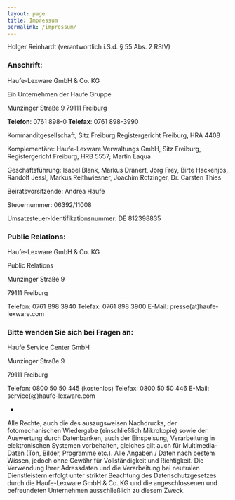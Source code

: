 ```yaml
---
layout: page
title: Impressum
permalink: /impressum/
---
```


Holger Reinhardt
(verantwortlich i.S.d. § 55 Abs. 2 RStV)

### Anschrift:

Haufe-Lexware GmbH & Co. KG

Ein Unternehmen der Haufe Gruppe

Munzinger Straße 9 
79111 Freiburg

**Telefon**: 0761 898-0
**Telefax**: 0761 898-3990

Kommanditgesellschaft, Sitz Freiburg
Registergericht Freiburg, HRA 4408

Komplementäre: Haufe-Lexware Verwaltungs GmbH, Sitz Freiburg, 
Registergericht Freiburg, HRB 5557; Martin Laqua

Geschäftsführung: Isabel Blank, Markus Dränert, Jörg Frey, Birte Hackenjos, Randolf Jessl, Markus Reithwiesner, Joachim Rotzinger, Dr. Carsten Thies

Beiratsvorsitzende: Andrea Haufe

Steuernummer: 06392/11008

Umsatzsteuer-Identifikationsnummer: DE 812398835

### Public Relations:

Haufe-Lexware GmbH & Co. KG 

Public Relations

Munzinger Straße 9 

79111 Freiburg

Telefon: 0761 898 3940
Telefax: 0761 898 3900
E-Mail: presse(at)haufe-lexware.com

### Bitte wenden Sie sich bei Fragen an:

Haufe Service Center GmbH

Munzinger Straße 9 

79111 Freiburg

Telefon: 0800 50 50 445 (kostenlos)
Telefax: 0800 50 50 446
E-Mail: service(@)haufe-lexware.com

-

Alle Rechte, auch die des auszugsweisen Nachdrucks, der fotomechanischen Wiedergabe (einschließlich Mikrokopie) sowie der Auswertung durch Datenbanken, auch der Einspeisung, Verarbeitung in elektronischen Systemen vorbehalten, gleiches gilt auch für Multimedia-Daten (Ton, Bilder, Programme etc.). Alle Angaben / Daten nach bestem Wissen, jedoch ohne Gewähr für Vollständigkeit und Richtigkeit. Die Verwendung Ihrer Adressdaten und die Verarbeitung bei neutralen Dienstleistern erfolgt unter strikter Beachtung des Datenschutzgesetzes durch die Haufe-Lexware GmbH & Co. KG und die angeschlossenen und befreundeten Unternehmen ausschließlich zu diesem Zweck.
